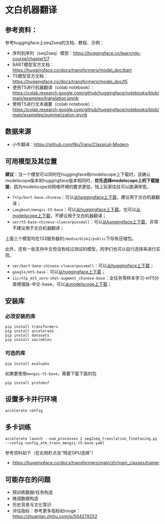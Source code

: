 # 文白机器翻译

## 参考资料：
参考huggingface上seq2seq的文档、教程、示例：
- 序列到序列（seq2seq）模型：https://huggingface.co/learn/nlp-course/chapter1/7
- BART模型官方文档：https://huggingface.co/docs/transformers/model_doc/bart
- T5模型官方文档：https://huggingface.co/docs/transformers/model_doc/t5
- 使用T5进行机器翻译（colab notebook）：https://colab.research.google.com/github/huggingface/notebooks/blob/main/examples/translation.ipynb
- 使用T5进行文本摘要（colab notebook）：https://colab.research.google.com/github/huggingface/notebooks/blob/main/examples/summarization.ipynb

## 数据来源

- 小牛翻译：https://github.com/NiuTrans/Classical-Modern

## 可用模型及其位置

**建议**：当一个模型可以同时在huggingface和modelscope上下载时，且确认modelscope版本和huggingface版本相同时，**优先选择modelscope上的下载链接**，因为modelscope对网络环境的要求更低，陆上玩家往往可以跑满带宽。

- `fnlp/bart-base-chinese`：可以[从huggingface上下载](https://huggingface.co/fnlp/bart-base-chinese)，建议用于文白机器翻译；
- `Langboat/mengzi-t5-base`：可以[从huggingface上下载](https://huggingface.co/Langboat/mengzi-t5-base)，也可以[从modelscope上下载](https://www.modelscope.cn/models/langboat/mengzi-t5-base/summary)，不建议用于文白机器翻译；
- `uer/t5-base-chinese-cluecorpussmall`：可以[从huggingface上下载](https://huggingface.co/uer/t5-base-chinese-cluecorpussmall)，非常不建议用于文白机器翻译；

上面三个模型均在133服务器的`/media/disk2/public`下存有压缩包。

此外，还有一些支持中文但没有经过测试的模型，同学们也可以自行选择来进行实验。

- `uer/bart-base-chinese-cluecorpussmall`：可以[从huggingface上下载](https://huggingface.co/uer/bart-base-chinese-cluecorpussmall)；
- `google/mt5-base`：可以[从huggingface上下载](https://huggingface.co/google/mt5-base)；
- `iic/nlp_mt5_zero-shot-augment_chinese-base`：全任务零样本学习-mT5分类增强版-中文-base，可以[从modelscope上下载](https://modelscope.cn/models/iic/nlp_mt5_zero-shot-augment_chinese-base/summary)；

## 安装库
### 必须安装的库
```
pip install transformers
pip install accelerate
pip install datasets
pip install sacrebleu
```

### 可选的库
```
pip install evaluate
```
如果要使用`mengzi-t5-base`，需要下载下面的包
```
pip install protobuf
```

## 设置多卡并行环境
```
accelerate config
```

## 多卡训练
```
accelerate launch --num_processes 2 seq2seq_translation_finetuning.py --config config_atm_trans_mengzi-t5-base.yaml
```
参考资料如下（在右侧栏点击“特定GPU选择”）
- https://huggingface.co/docs/transformers/main/zh/main_classes/trainer


## 可能存在的问题

- 预训练数据/任务构造
- 微调数据构造
- 历史背景与文化常识
- 评估指标：参考更多指标如rouge：https://zhuanlan.zhihu.com/p/504279252